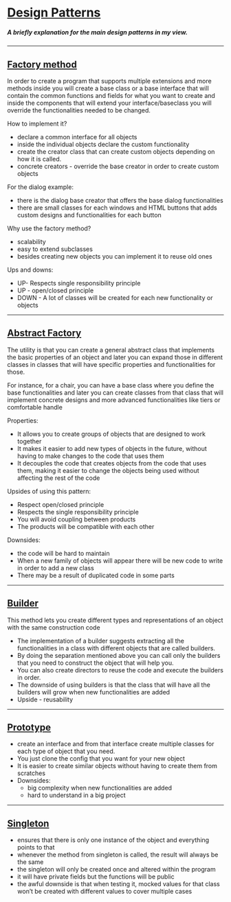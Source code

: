 # [Design Patterns](https://refactoring.guru/design-patterns/catalog)

##### A briefly explanation for the main design patterns in my view.

---

## [Factory method](https://refactoring.guru/design-patterns/factory-method)

In order to create a program that supports multiple extensions and more methods inside you will create a base class or a base interface that will contain the common functions and fields for what you want to create and inside the components that will extend your interface/baseclass you will override the functionalities needed to be changed.

How to implement it?
- declare a common interface for all objects
- inside the individual objects declare the custom functionality
- create the creator class that can create custom objects depending on how it is called.
- concrete creators - override the base creator in order to create custom objects

For the dialog example:
- there is the dialog base creator that offers the base dialog functionalities
- there are small classes for each windows and HTML buttons that adds custom designs and functionalities for each button

Why use the factory method?
- scalability
- easy to extend subclasses
- besides creating new objects you can implement it to reuse old ones

Ups and downs:
- UP- Respects single responsibility principle
- UP - open/closed principle
- DOWN - A lot of classes will be created for each new functionality or objects

---

## [Abstract Factory](https://refactoring.guru/design-patterns/abstract-factory)

The utility is that you can create a general abstract class that implements the basic properties of an object and later you can expand those in different classes in classes that will have specific properties and functionalities for those.

For instance, for a chair, you can have a base class where you define the base functionalities and later you can create classes from that class that will implement concrete designs and more advanced functionalities like tiers or comfortable handle 

Properties:
- It allows you to create groups of objects that are designed to work together
- It makes it easier to add new types of objects in the future, without having to make changes to the code that uses them
- It decouples the code that creates objects from the code that uses them, making it easier to change the objects being used without affecting the rest of the code

Upsides of using this pattern:
- Respect open/closed principle
- Respects the single responsibility principle
- You will avoid coupling between products
- The products will be compatible with each other

Downsides:
- the code will be hard to maintain
- When a new family of objects will appear there will be new code to write in order to add a new class
- There may be a result of duplicated code in some parts

---

## [Builder](https://refactoring.guru/design-patterns/builder)

This method lets you create different types and representations of an object with the same construction code

- The implementation of a builder suggests extracting all the functionalities in a class with different objects that are called builders. 
- By doing the separation mentioned above you can call only the builders that you need to construct the object that will help you.
- You can also create directors to reuse the code and execute the builders in order.
- The downside of using builders is that the class that will have all the builders will grow when new functionalities are added
- Upside - reusability

---

## [Prototype](https://refactoring.guru/design-patterns/prototype)

- create an interface and from that interface create multiple classes for each type of object that you need.
- You just clone the config that you want for your new object
- It is easier to create similar objects without having to create them from scratches
- Downsides:
    - big complexity when new functionalities are added
    - hard to understand in a big project

---

## [Singleton](https://refactoring.guru/design-patterns/singleton)

- ensures that there is only one instance of the object and everything points to that
- whenever the method from singleton is called, the result will always be the same
- the singleton will only be created once and altered within the program
- it will have private fields but the functions will be public
- the awful downside is that when testing it, mocked values for that class won’t be created with different values to cover multiple cases
